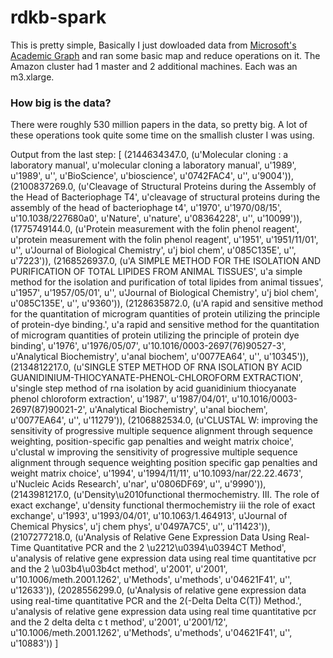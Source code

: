 # rdkb-spark

This is pretty simple, Basically I just dowloaded data from [Microsoft's Academic Graph](https://academicgraph.blob.core.windows.net/graph-2016-02-05/index.html) and ran some basic map and reduce operations on it. The Amazon cluster had 1 master and 2 additional machines. Each was an m3.xlarge. 

### How big is the data?
There were roughly 530 million papers in the data, so pretty big. A lot of these operations took quite some time on the smallish cluster I was using.

Output from the last step:
[
(2144634347.0, (u'Molecular cloning : a laboratory manual', u'molecular cloning a laboratory manual', u'1989', u'1989', u'', u'BioScience', u'bioscience', u'0742FAC4', u'', u'9004')), 
(2100837269.0, (u'Cleavage of Structural Proteins during the Assembly of the Head of Bacteriophage T4', u'cleavage of structural proteins during the assembly of the head of bacteriophage t4', u'1970', u'1970/08/15', u'10.1038/227680a0', u'Nature', u'nature', u'08364228', u'', u'10099')), 
(1775749144.0, (u'Protein measurement with the folin phenol reagent', u'protein measurement with the folin phenol reagent', u'1951', u'1951/11/01', u'', u'Journal of Biological Chemistry', u'j biol chem', u'085C135E', u'', u'7223')), 
(2168526937.0, (u'A SIMPLE METHOD FOR THE ISOLATION AND PURIFICATION OF TOTAL LIPIDES FROM ANIMAL TISSUES', u'a simple method for the isolation and purification of total lipides from animal tissues', u'1957', u'1957/05/01', u'', u'Journal of Biological Chemistry', u'j biol chem', u'085C135E', u'', u'9360')), 
(2128635872.0, (u'A rapid and sensitive method for the quantitation of microgram quantities of protein utilizing the principle of protein-dye binding.', u'a rapid and sensitive method for the quantitation of microgram quantities of protein utilizing the principle of protein dye binding', u'1976', u'1976/05/07', u'10.1016/0003-2697(76)90527-3', u'Analytical Biochemistry', u'anal biochem', u'0077EA64', u'', u'10345')), 
(2134812217.0, (u'SINGLE STEP METHOD OF RNA ISOLATION BY ACID GUANIDINIUM-THIOCYANATE-PHENOL-CHLOROFORM EXTRACTION', u'single step method of rna isolation by acid guanidinium thiocyanate phenol chloroform extraction', u'1987', u'1987/04/01', u'10.1016/0003-2697(87)90021-2', u'Analytical Biochemistry', u'anal biochem', u'0077EA64', u'', u'11279')), 
(2106882534.0, (u'CLUSTAL W: improving the sensitivity of progressive multiple sequence alignment through sequence weighting, position-specific gap penalties and weight matrix choice', u'clustal w improving the sensitivity of progressive multiple sequence alignment through sequence weighting position specific gap penalties and weight matrix choice', u'1994', u'1994/11/11', u'10.1093/nar/22.22.4673', u'Nucleic Acids Research', u'nar', u'0806DF69', u'', u'9990')), 
(2143981217.0, (u'Density\u2010functional thermochemistry. III. The role of exact exchange', u'density functional thermochemistry iii the role of exact exchange', u'1993', u'1993/04/01', u'10.1063/1.464913', u'Journal of Chemical Physics', u'j chem phys', u'0497A7C5', u'', u'11423')), 
(2107277218.0, (u'Analysis of Relative Gene Expression Data Using Real-Time Quantitative PCR and the 2 \u2212\u0394\u0394CT Method', u'analysis of relative gene expression data using real time quantitative pcr and the 2 \u03b4\u03b4ct method', u'2001', u'2001', u'10.1006/meth.2001.1262', u'Methods', u'methods', u'04621F41', u'', u'12633')), 
(2028556299.0, (u'Analysis of relative gene expression data using real-time quantitative PCR and the 2(-Delta Delta C(T)) Method.', u'analysis of relative gene expression data using real time quantitative pcr and the 2 delta delta c t method', u'2001', u'2001/12', u'10.1006/meth.2001.1262', u'Methods', u'methods', u'04621F41', u'', u'10883'))
]
